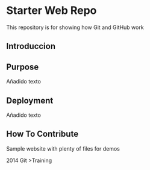 # Starter Web Repo

This repository is for showing how Git and GitHub work
## Introduccion

## Purpose

Añadido texto

## Deployment

Añadido texto

## How To Contribute

Sample website with plenty of files for demos

2014 Git >Training